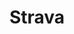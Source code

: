 ---
schema: default
title: Strava
description: >-
  Strava is a website and mobile app used to track athletic activity via
  satellite navigation and then upload and share such activities.
logo: 'https://upload.wikimedia.org/wikipedia/commons/8/8c/Logo_Strava.png'
---